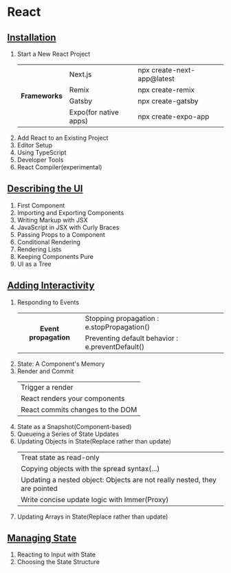 <h1>React</h1>

<h2><a href="https://react.dev/learn/installation">Installation</a></h2>
<ol>
    <li>Start a New React Project</li>
    <table>
        <tr>
            <th rowspan="4">Frameworks</th>
            <td>Next.js</td>
            <td>npx create-next-app@latest</td>
        </tr>
        <tr>
            <td>Remix</td>
            <td>npx create-remix</td>   
        </tr>
        <tr>
            <td>Gatsby</td>
            <td>npx create-gatsby</td>   
        </tr>
        <tr>
            <td>Expo(for native apps)</td>
            <td>npx create-expo-app</td>   
        </tr>
    </table>
    <li>Add React to an Existing Project</li>
    <li>Editor Setup</li>
    <li>Using TypeScript</li>
    <li>Developer Tools</li>
    <li>React Compiler(experimental)</li>
</ol>

<h2><a href="https://react.dev/learn/describing-the-ui">Describing the UI</a></h2>
<ol>
    <li>First Component</li>
    <li>Importing and Exporting Components</li>
    <li>Writing Markup with JSX</li>
    <li>JavaScript in JSX with Curly Braces</li>
    <li>Passing Props to a Component</li>
    <li>Conditional Rendering</li>
    <li>Rendering Lists</li>
    <li>Keeping Components Pure</li>
    <li>UI as a Tree</li>
</ol>

<h2><a href="https://react.dev/learn/adding-interactivity">Adding Interactivity</a></h2>
<ol>
    <li>Responding to Events</li>
    <table>
        <tr>
            <th rowspan="2">Event propagation</th>
            <td>Stopping propagation : e.stopPropagation()</td>
        </tr>
        <tr>
            <td>Preventing default behavior : e.preventDefault()</td>
        </tr>
    </table>
    <li>State: A Component's Memory</li>
    <li>Render and Commit</li>
    <table>
        <tr>
            <td>Trigger a render</td>
        </tr>
        <tr>
            <td>React renders your components</td>
        </tr>
        <tr>
            <td>React commits changes to the DOM</td>
        </tr>
    </table>
    <li>State as a Snapshot(Component-based)</li>
    <li>Queueing a Series of State Updates</li>
    <li>Updating Objects in State(Replace rather than update)</li>
    <table>
        <tr>
            <td>Treat state as read-only </td>
        </tr>
        <tr>
            <td>Copying objects with the spread syntax(...)</td>
        </tr>
        <tr>
            <td>Updating a nested object: Objects are not really nested, they are pointed</td>
        </tr>
        <tr>
            <td>Write concise update logic with Immer(Proxy)</td>
        </tr>
    </table>
    <li>Updating Arrays in State(Replace rather than update)</li>
</ol>

<h2><a href="https://react.dev/learn/managing-state">Managing State</a></h2>
<ol>
    <li>Reacting to Input with State</li>
    <li>Choosing the State Structure</li>
</ol>